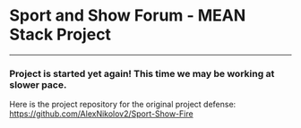 # Sport and Show Forum - MEAN Stack Project #

___

<h3>Project is started yet again! This time we may be working at slower pace.</h3>

Here is the project repository for the original project defense: https://github.com/AlexNikolov2/Sport-Show-Fire